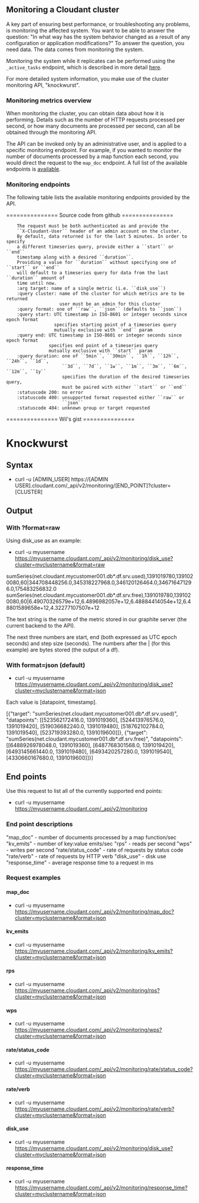 ## Monitoring a Cloudant cluster

A key part of ensuring best performance,
or troubleshooting any problems,
is monitoring the affected system.
You want to be able to answer the question:
"In what way has the system behavior changed as a result of any configuration or application modifications?"
To answer the question,
you need data.
The data comes from monitoring the system.

Monitoring the system while it replicates can be performed using the `_active_tasks` endpoint,
which is described in more detail [here](managing_tasks.html).

For more detailed system information,
you make use of the cluster monitoring API,
"knockwurst".

### Monitoring metrics overview

When monitoring the cluster,
you can obtain data about how it is performing.
Details such as the number of HTTP requests processed per second,
or how many documents are processed per second,
can all be obtained through the monitoring API.

The API can be invoked only by an administrative user,
and is applied to a specific monitoring endpoint.
For example,
if you wanted to monitor the number of documents processed by a map function each second,
you would direct the request to the `map_doc` endpoint.
A full list of the available endpoints is [available](monitoring.html#monitoring_endpoints).

### Monitoring endpoints

The following table lists the available monitoring endpoints provided by the API.

=============== Source code from github ===============

        The request must be both authenticated as and provide the
        ``X-Cloudant-User`` header of an admin account on the cluster.
        By default, data returned is for the last 5 minutes. In order to specify
        a different timeseries query, provide either a ``start`` or ``end``
        timestamp along with a desired ``duration``.
        Providing a value for ``duration`` without specifying one of ``start`` or ``end``
        will default to a timeseries query for data from the last ``duration`` amount of
        time until now.
        :arg target: name of a single metric (i.e. ``disk_use``)
        :query cluster: name of the cluster for which metrics are to be returned
                        user must be an admin for this cluster
        :query format: one of ``raw``, ``json`` (defaults to ``json``)
        :query start: UTC timestamp in ISO-8601 or integer seconds since epoch format
                      specifies starting point of a timeseries query
                      mutually exclusive with ``end`` param
        :query end: UTC timestamp in ISO-8601 or integer seconds since epoch format
                    specifies end point of a timeseries query
                    mutually exclusive with ``start`` param
        :query duration: one of ``5min``, ``30min``, ``1h``, ``12h``, ``24h``, ``1d``,
                         ``3d``, ``7d``, ``1w``, ``1m``, ``3m``, ``6m``, ``12m``, ``1y``
                         specifies the duration of the desired timeseries query,
                         must be paired with either ``start`` or ``end``
        :statuscode 200: no error
        :statuscode 400: unsupported format requested either ``raw`` or
                         ``json``
        :statuscode 404: unknown group or target requested

=============== Wil's gist ===============

# Knockwurst
 
## Syntax
 
* curl -u [ADMIN_USER] https://[ADMIN USER].cloudant.com/_api/v2/monitoring/[END_POINT]?cluster=[CLUSTER]
 
## Output
 
### With ?format=raw
 
Using disk_use as an example:
 
* curl -u myusername https://myusername.cloudant.com/_api/v2/monitoring/disk_use?cluster=myclustername&format=raw
 
sumSeries(net.cloudant.mycustomer001.db*.df.srv.used),1391019780,1391020080,60|344708448256.0,345318227968.0,346120126464.0,346716471296.0,175483256832.0
sumSeries(net.cloudant.mycustomer001.db*.df.srv.free),1391019780,1391020080,60|6.49070326579e+12,6.4896982057e+12,6.48884414054e+12,6.48801589658e+12,4.32277107507e+12
 
The text string is the name of the metric stored in our graphite server (the current backend to the API).
 
The next three numbers are start, end (both expressed as UTC epoch seconds) and step size (seconds). The numbers after the | (for this example) are bytes stored (the output of a df).
 
### With format=json (default)
 
* curl -u myusername https://myusername.cloudant.com/_api/v2/monitoring/disk_use?cluster=myclustername&format=json
 
Each value is [datapoint, timestamp].
 
[{"target": "sumSeries(net.cloudant.mycustomer001.db*.df.srv.used)", "datapoints": [[523562172416.0, 1391019360], [524413976576.0, 1391019420], [519036682240.0, 1391019480], [518762102784.0, 1391019540], [523719393280.0, 1391019600]]}, {"target": "sumSeries(net.cloudant.mycustomer001.db*.df.srv.free)", "datapoints": [[6488926978048.0, 1391019360], [6487768301568.0, 1391019420], [6493145661440.0, 1391019480], [6493420257280.0, 1391019540], [4330660167680.0, 1391019600]]}]
 
## End points
 
Use this request to list all of the currently supported end points:
 
* curl -u myusername https://myusername.cloudant.com/_api/v2/monitoring
 
### End point descriptions
 
"map_doc" - number of documents processed by a map function/sec
"kv_emits" - number of key:value emits/sec
"rps" - reads per second
"wps" - writes per second
"rate/status_code" - rate of requests by status code
"rate/verb" - rate of requests by HTTP verb
"disk_use" - disk use
"response_time" - average response time to a request in ms
 
### Request examples
 
#### map_doc
 
* curl -u myusername https://myusername.cloudant.com/_api/v2/monitoring/map_doc?cluster=myclustername&format=json
 
#### kv_emits
 
* curl -u myusername https://myusername.cloudant.com/_api/v2/monitoring/kv_emits?cluster=myclustername&format=json
 
#### rps
 
* curl -u myusername https://myusername.cloudant.com/_api/v2/monitoring/rps?cluster=myclustername&format=json
 
#### wps
 
* curl -u myusername https://myusername.cloudant.com/_api/v2/monitoring/wps?cluster=myclustername&format=json
 
#### rate/status_code
 
* curl -u myusername https://myusername.cloudant.com/_api/v2/monitoring/rate/status_code?cluster=myclustername&format=json
 
#### rate/verb
 
* curl -u myusername https://myusername.cloudant.com/_api/v2/monitoring/rate/verb?cluster=myclustername&format=json
 
#### disk_use
 
* curl -u myusername https://myusername.cloudant.com/_api/v2/monitoring/disk_use?cluster=myclustername&format=json
 
#### response_time
 
* curl -u myusername https://myusername.cloudant.com/_api/v2/monitoring/response_time?cluster=myclustername&format=json 